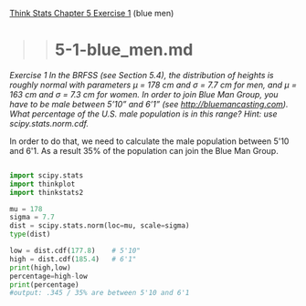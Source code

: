 [Think Stats Chapter 5 Exercise 1](http://greenteapress.com/thinkstats2/html/thinkstats2006.html#toc50) (blue men)

>> # **5-1-blue_men.md**

*Exercise 1   In the BRFSS (see Section 5.4), the distribution of heights is roughly normal with parameters µ = 178 cm and σ = 7.7 cm for men, and µ = 163 cm and σ = 7.3 cm for women.
In order to join Blue Man Group, you have to be male between 5’10” and 6’1” (see http://bluemancasting.com). What percentage of the U.S. male population is in this range? Hint: use scipy.stats.norm.cdf.*

In order to do that, we need to calculate the male population between 5'10 and 6'1. As a result 35% of the population can join the Blue Man Group. 

```python

import scipy.stats
import thinkplot
import thinkstats2

mu = 178
sigma = 7.7
dist = scipy.stats.norm(loc=mu, scale=sigma)
type(dist)

low = dist.cdf(177.8)    # 5'10"
high = dist.cdf(185.4)   # 6'1"
print(high,low)
percentage=high-low
print(percentage)
#output: .345 / 35% are between 5'10 and 6'1


```
